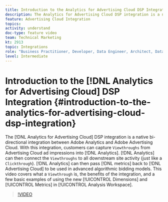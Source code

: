 ```yaml
---
title: Introduction to the Analytics for Advertising Cloud DSP Integration
description: The Analytics for Advertising Cloud DSP integration is a native bi-directional integration between Adobe Analytics and Adobe Advertising Cloud. With this integration, customers can capture Viewthroughs from Advertising Cloud ad impressions into Analytics. Analytics can then connect the Viewthroughs to all downstream site activity (just like a Clickthrough). Analytics can then pass metrics back to Advertising Cloud to be used in advanced algorithmic bidding models. This video covers what a Viewthrough is, the benefits of the integration, and a few basic examples of using the new Dimensions/Metrics in Analysis Workspace.
feature: Advertising Cloud Integration
topics: 
activity: understand
doc-type: feature video
team: Technical Marketing
kt: 2913
topic: Integrations
role: "Business Practitioner, Developer, Data Engineer, Architect, Data Architect, Administrator, Leader"
level: Intermediate
---
```


# Introduction to the [!DNL Analytics for Advertising Cloud] DSP Integration {#introduction-to-the-analytics-for-advertising-cloud-dsp-integration}

The [!DNL Analytics for Advertising Cloud] DSP integration is a native bi-directional integration between Adobe Analytics and Adobe Advertising Cloud. With this integration, customers can capture `Viewthroughs` from Advertising Cloud ad impressions into [!DNL Analytics]. [!DNL Analytics] can then connect the `Viewthroughs` to all downstream site activity (just like a `Clickthrough`). [!DNL Analytics] can then pass [!DNL metrics] back to [!DNL Advertising Cloud] to be used in advanced algorithmic bidding models. This video covers what a `Viewthrough` is, the benefits of the integration, and a few basic examples of using the new [!UICONTROL Dimensions] and [!UICONTROL Metrics] in [!UICONTROL Analysis Workspace].

>[!VIDEO](https://video.tv.adobe.com/v/27237/?quality=9)

